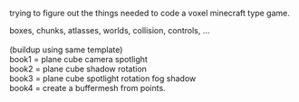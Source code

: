 
trying to figure out the things needed to code a voxel minecraft type game.<br>

boxes, chunks, atlasses, worlds, collision, controls, ...<br>
<br>
(buildup using same template)<br>
book1 = plane cube camera spotlight<br>
book2 = plane cube shadow rotation<br>
book3 = plane cube spotlight rotation fog shadow<br>
book4 = create a buffermesh from points.<br>
